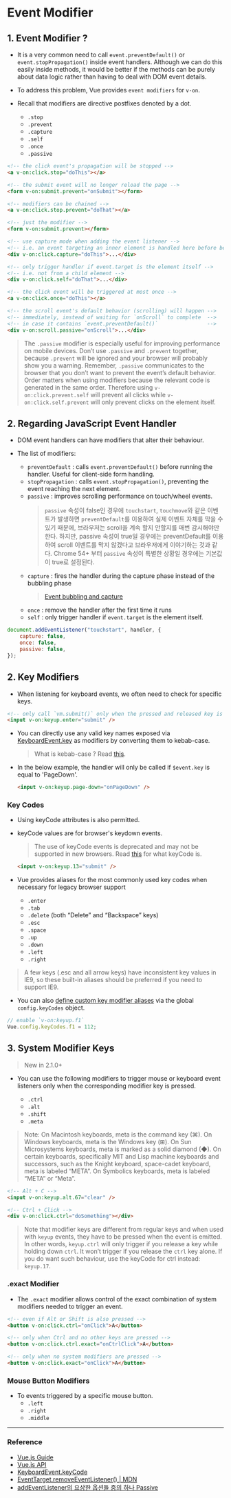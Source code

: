 # Event Modifier

## 1. Event Modifier ?

- It is a very common need to call `event.preventDefault()` or `event.stopPropagation()` inside event handlers. Although we can do this easily inside methods, it would be better if the methods can be purely about data logic rather than having to deal with DOM event details.
- To address this problem, Vue provides `event modifiers` for `v-on`.
- Recall that modifiers are directive postfixes denoted by a dot.

  - `.stop`
  - `.prevent`
  - `.capture`
  - `.self`
  - `.once`
  - `.passive`

```html
<!-- the click event's propagation will be stopped -->
<a v-on:click.stop="doThis"></a>

<!-- the submit event will no longer reload the page -->
<form v-on:submit.prevent="onSubmit"></form>

<!-- modifiers can be chained -->
<a v-on:click.stop.prevent="doThat"></a>

<!-- just the modifier -->
<form v-on:submit.prevent></form>

<!-- use capture mode when adding the event listener -->
<!-- i.e. an event targeting an inner element is handled here before being handled by that element -->
<div v-on:click.capture="doThis">...</div>

<!-- only trigger handler if event.target is the element itself -->
<!-- i.e. not from a child element -->
<div v-on:click.self="doThat">...</div>

<!-- the click event will be triggered at most once -->
<a v-on:click.once="doThis"></a>

<!-- the scroll event's default behavior (scrolling) will happen -->
<!-- immediately, instead of waiting for `onScroll` to complete  -->
<!-- in case it contains `event.preventDefault()`                -->
<div v-on:scroll.passive="onScroll">...</div>
```

> The `.passive` modifier is especially useful for improving performance on mobile devices.
> Don’t use `.passive` and `.prevent` together, because `.prevent` will be ignored and your browser will probably show you a warning. Remember, `.passive` communicates to the browser that you don’t want to prevent the event’s default behavior.
> Order matters when using modifiers because the relevant code is generated in the same order. Therefore using `v-on:click.prevent.self` will prevent all clicks while `v-on:click.self.prevent` will only prevent clicks on the element itself.

## 2. Regarding JavaScript Event Handler

- DOM event handlers can have modifiers that alter their behaviour.
- The list of modifiers:

  - `preventDefault` : calls `event.preventDefault()` before running the handler. Useful for client-side form handling.
  - `stopPropagation` : calls `event.stopPropagation()`, preventing the event reaching the next element.
  - `passive` : improves scrolling performance on touch/wheel events.
    > `passive` 속성이 false인 경우에 `touchstart`, `touchmove`와 같은 이벤트가 발생하면 `preventDefault`를 이용하여 실제 이벤트 자체를 막을 수 있기 때문에, 브라우저는 scroll을 계속 할지 안할지를 매번 감시해야만 한다. 하지만, passive 속성이 true일 경우에는 preventDefault를 이용하여 scroll 이벤트를 막지 않겠다고 브라우저에게 이야기하는 것과 같다. Chrome 54+ 부터 `passive` 속성이 특별한 상황일 경우에는 기본값이 true로 설정된다.
  - `capture` : fires the handler during the capture phase instead of the bubbling phase
    > [Event bubbling and capture](https://developer.mozilla.org/en-US/docs/Learn/JavaScript/Building_blocks/Events#Event_bubbling_and_capture)
  - `once` : remove the handler after the first time it runs
  - `self` : only trigger handler if `event.target` is the element itself.

```javascript
document.addEventListener("touchstart", handler, {
	capture: false,
	once: false,
	passive: false,
});
```

## 2. Key Modifiers

- When listening for keyboard events, we often need to check for specific keys.

```html
<!-- only call `vm.submit()` only when the pressed and released key is `Enter` -->
<input v-on:keyup.enter="submit" />
```

- You can directly use any valid key names exposed via [KeyboardEvent.key](https://developer.mozilla.org/en-US/docs/Web/API/KeyboardEvent/key/Key_Values) as modifiers by converting them to kebab-case.

  > What is kebab-case ? Read [this](https://medium.com/better-programming/string-case-styles-camel-pascal-snake-and-kebab-case-981407998841).

- In the below example, the handler will only be called if `$event.key` is equal to 'PageDown'.

  ```html
  <input v-on:keyup.page-down="onPageDown" />
  ```

### Key Codes

- Using keyCode attributes is also permitted.
- keyCode values are for browser's keydown events.

  > The use of keyCode events is deprecated and may not be supported in new browsers.
  > Read [this](https://developer.mozilla.org/en-US/docs/Web/API/KeyboardEvent/keyCode) for what keyCode is.

  ```html
  <input v-on:keyup.13="submit" />
  ```

- Vue provides aliases for the most commonly used key codes when necessary for legacy browser support
  - `.enter`
  - `.tab`
  - `.delete` (both “Delete” and “Backspace” keys)
  - `.esc`
  - `.space`
  - `.up`
  - `.down`
  - `.left`
  - `.right`

> A few keys (.esc and all arrow keys) have inconsistent key values in IE9, so these built-in aliases should be preferred if you need to support IE9.

- You can also [define custom key modifier aliases](https://vuejs.org/v2/api/#keyCodes) via the global `config.keyCodes` object.

```javascript
// enable `v-on:keyup.f1`
Vue.config.keyCodes.f1 = 112;
```

## 3. System Modifier Keys

> New in 2.1.0+

- You can use the following modifiers to trigger mouse or keyboard event listeners only when the corresponding modifier key is pressed.

  - `.ctrl`
  - `.alt`
  - `.shift`
  - `.meta`

> Note: On Macintosh keyboards, meta is the command key (⌘). On Windows keyboards, meta is the Windows key (⊞). On Sun Microsystems keyboards, meta is marked as a solid diamond (◆). On certain keyboards, specifically MIT and Lisp machine keyboards and successors, such as the Knight keyboard, space-cadet keyboard, meta is labeled “META”. On Symbolics keyboards, meta is labeled “META” or “Meta”.

```html
<!-- Alt + C -->
<input v-on:keyup.alt.67="clear" />

<!-- Ctrl + Click -->
<div v-on:click.ctrl="doSomething"></div>
```

> Note that modifier keys are different from regular keys and when used with `keyup` events, they have to be pressed when the event is emitted. In other words, `keyup.ctrl` will only trigger if you release a key while holding down `ctrl`. It won’t trigger if you release the `ctrl` key alone. If you do want such behaviour, use the keyCode for ctrl instead: `keyup.17`.

### .exact Modifier

- The `.exact` modifier allows control of the exact combination of system modifiers needed to trigger an event.

```html
<!-- even if Alt or Shift is also pressed -->
<button v-on:click.ctrl="onClick">A</button>

<!-- only when Ctrl and no other keys are pressed -->
<button v-on:click.ctrl.exact="onCtrlClick">A</button>

<!-- only when no system modifiers are pressed -->
<button v-on:click.exact="onClick">A</button>
```

### Mouse Button Modifiers

- To events triggered by a specific mouse button.
  - `.left`
  - `.right`
  - `.middle`

---

### Reference

- [Vue.js Guide](https://vuejs.org/v2/guide/events.html#Event-Modifiers)
- [Vue.js API](https://vuejs.org/v2/api/#keyCodes)
- [KeyboardEvent.keyCode](https://developer.mozilla.org/en-US/docs/Web/API/KeyboardEvent/keyCode)
- [EventTarget.removeEventListener() | MDN](https://developer.mozilla.org/ko/docs/Web/API/EventTarget/removeEventListener)
- [addEventListener의 요상한 옵션들 중의 하나 Passive](http://sculove.github.io/blog/2016/12/29/addEventListener-passive/)
